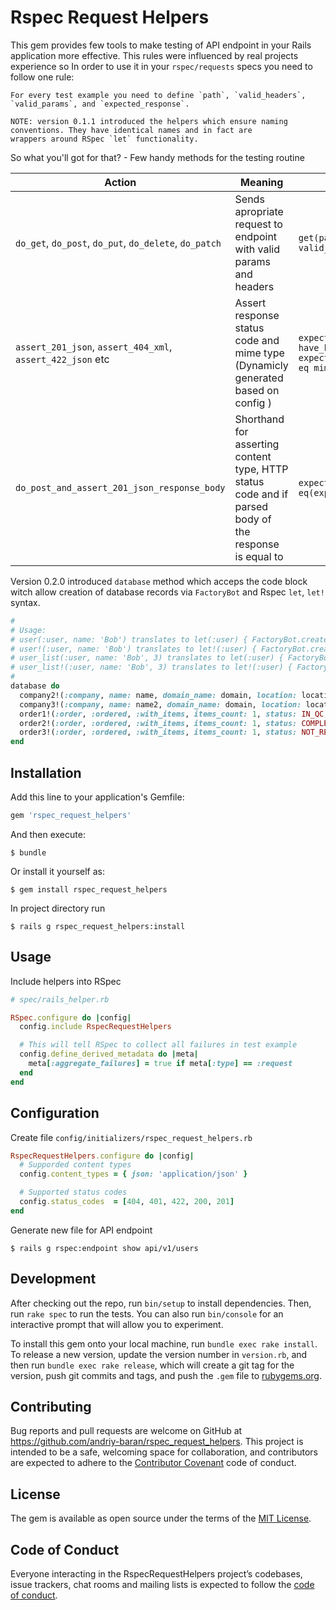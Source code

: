 # Rspec Request Helpers

This gem provides few tools to make testing of API endpoint in your Rails application more effective.
This rules were influenced by real projects experience so
In order to use it in your `rspec/requests` specs you need to follow one rule:

    For every test example you need to define `path`, `valid_headers`, `valid_params`, and `expected_response`.

    NOTE: version 0.1.1 introduced the helpers which ensure naming conventions. They have identical names and in fact are
    wrappers around RSpec `let` functionality.

So what you'll got for that? - Few handy methods for the testing routine

| Action | Meaning | RSpec Example |
|---|---|---|
| `do_get`, `do_post`, `do_put`, `do_delete`, `do_patch` | Sends apropriate request to endpoint with valid params and headers | `get(path, valid_params, valid_headers)` |
| `assert_201_json`, `assert_404_xml`, `assert_422_json` etc | Assert response status code and mime type (Dynamicly generated based on config ) | `expect(response).to have_http_status(status)`<br>`expect(response.content_type).to eq mime_type` |
| `do_post_and_assert_201_json_response_body` | Shorthand for asserting content type, HTTP status code and if parsed body of the response is equal to | `expect(parsed_body).to eq(expected_response)` |

Version 0.2.0 introduced `database` method which acceps the code block witch allow creation of database records via `FactoryBot` and Rspec `let`, `let!` syntax.

```ruby
#
# Usage:
# user(:user, name: 'Bob') translates to let(:user) { FactoryBot.create(:user, name: 'Bob') }
# user!(:user, name: 'Bob') translates to let!(:user) { FactoryBot.create(:user, name: 'Bob') }
# user_list(:user, name: 'Bob', 3) translates to let(:user) { FactoryBot.create_list(:user, 3, name: 'Bob') }
# user_list!(:user, name: 'Bob', 3) translates to let!(:user) { FactoryBot.create_list(:user, 3, name: 'Bob') }
#
database do
  company2!(:company, name: name, domain_name: domain, location: location_name)
  company3!(:company, name: name2, domain_name: domain, location: location_name)
  order1!(:order, :ordered, :with_items, items_count: 1, status: IN_QC, company_id: company3.id, delivered_at: Time.zone.now)
  order2!(:order, :ordered, :with_items, items_count: 1, status: COMPLETED, company_id: company3.id, delivered_at: Time.zone.now, order_date: (Time.zone.now - 1.day))
  order3!(:order, :ordered, :with_items, items_count: 1, status: NOT_READY, company_id: company3.id)
end
```

## Installation

Add this line to your application's Gemfile:

```ruby
gem 'rspec_request_helpers'
```

And then execute:

    $ bundle

Or install it yourself as:

    $ gem install rspec_request_helpers

In project directory run

    $ rails g rspec_request_helpers:install

## Usage

Include helpers into RSpec

```ruby
# spec/rails_helper.rb

RSpec.configure do |config|
  config.include RspecRequestHelpers

  # This will tell RSpec to collect all failures in test example
  config.define_derived_metadata do |meta|
    meta[:aggregate_failures] = true if meta[:type] == :request
  end
end
```

## Configuration

Create file `config/initializers/rspec_request_helpers.rb`

```ruby
RspecRequestHelpers.configure do |config|
  # Supporded content types
  config.content_types = { json: 'application/json' }

  # Supported status codes
  config.status_codes  = [404, 401, 422, 200, 201]
end
```

Generate new file for API endpoint

    $ rails g rspec:endpoint show api/v1/users

## Development

After checking out the repo, run `bin/setup` to install dependencies. Then, run `rake spec` to run the tests. You can also run `bin/console` for an interactive prompt that will allow you to experiment.

To install this gem onto your local machine, run `bundle exec rake install`. To release a new version, update the version number in `version.rb`, and then run `bundle exec rake release`, which will create a git tag for the version, push git commits and tags, and push the `.gem` file to [rubygems.org](https://rubygems.org).

## Contributing

Bug reports and pull requests are welcome on GitHub at https://github.com/andriy-baran/rspec_request_helpers. This project is intended to be a safe, welcoming space for collaboration, and contributors are expected to adhere to the [Contributor Covenant](http://contributor-covenant.org) code of conduct.

## License

The gem is available as open source under the terms of the [MIT License](https://opensource.org/licenses/MIT).

## Code of Conduct

Everyone interacting in the RspecRequestHelpers project’s codebases, issue trackers, chat rooms and mailing lists is expected to follow the [code of conduct](https://github.com/andriy-baran/rspec_request_helpers/blob/master/CODE_OF_CONDUCT.md).
